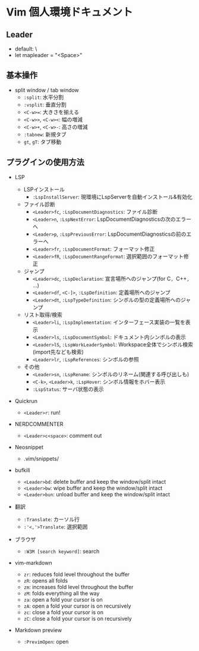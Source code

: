 # Vim 個人環境ドキュメント

## Leader
* default: \
* let mapleader = "\<Space>"

## 基本操作
* split window / tab window
  - `:split`: 水平分割
  - `:vsplit`: 垂直分割
  - `<C-w>=`: 大きさを揃える
  - `<C-w>>`, `<C-w><`: 幅の増減
  - `<C-w>+`, `<C-w>-`: 高さの増減
  - `:tabnew`: 新規タブ
  - `gt`, `gT`: タブ移動


## プラグインの使用方法
* LSP
  * LSPインストール
    - `:LspInstallServer`: 現環境にLspServerを自動インストール&有効化
  * ファイル診断
    - `<Leader>fc`, `:LspDocumentDiagnostics`: ファイル診断
    - `<Leader>n`, `:LspNextError`: LspDocumentDiagnosticsの次のエラーへ
    - `<Leader>p`, `:LspPreviousError`: LspDocumentDiagnosticsの前のエラーへ
    - `<Leader>fr`, `:LspDocumentFormat`: フォーマット修正
    - `<Leader>fR`, `:LspDocumentRangeFormat`: 選択範囲のフォーマット修正
  * ジャンプ
    - `<Leader>dc`, `:LspDeclaration`: 宣言場所へのジャンプ(for C`, `C++`, `...)
    - `<Leader>df`, `<C-]>`, `:LspDefinition`: 定義場所へのジャンプ
    - `<Leader>dt`, `:LspTypeDefinition`: シンボルの型の定義場所へのジャンプ
  * リスト取得/検索
    - `<Leader>li`, `:LspImplementation`: インターフェース実装の一覧を表示
    - `<Leader>ls`, `:LspDocumentSymbol`: ドキュメント内シンボルの表示
    - `<Leader>lS`, `:LspWorkLeaderSymbol`: Workspace全体でシンボル検索(import先なども検索)
    - `<Leader>lr`, `:LspReferences`: シンボルの参照
  * その他
    - `<Leader>sn`, `:LspRename`: シンボルのリネーム(関連する呼び出しも)
    - `<C-k>`, `<Leader>k`, `:LspHover`: シンボル情報をホバー表示
    - `:LspStatus`: サーバ状態の表示

* Quickrun
  - `<Leader>r`: run!

* NERDCOMMENTER
  - `<Leader>c<space>`: comment out

* Neosnippet
  - .vim/snippets/

* bufkill
  - `<Leader>bd`: delete buffer and keep the window/split intact
  - `<Leader>bw`: wipe buffer and keep the window/split intact
  - `<Leader>bun`: unload buffer and keep the window/split intact

* 翻訳
  - `:Translate`: カーソル行
  - `:'<,'>Translate`: 選択範囲

* ブラウザ
  - `:W3M [search keyword]`: search

* vim-markdown
  - `zr`: reduces fold level throughout the buffer
  - `zR`: opens all folds
  - `zm`: increases fold level throughout the buffer
  - `zM`: folds everything all the way
  - `za`: open a fold your cursor is on
  - `zA`: open a fold your cursor is on recursively
  - `zc`: close a fold your cursor is on
  - `zC`: close a fold your cursor is on recursively

* Markdown preview
  - `:PrevimOpen`: open





